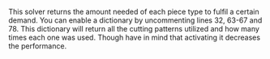 This solver returns the amount needed of each piece type to fulfil a certain demand.
You can enable a dictionary by uncommenting lines 32, 63-67 and 78. This dictionary will return all the cutting patterns utilized and how many times each one was used. 
Though have in mind that activating it decreases the performance.

